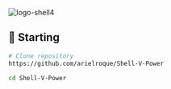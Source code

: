 ![logo-shell4](https://user-images.githubusercontent.com/17733053/147994710-d428a2ab-f413-4d63-8c96-6f6d5c644a11.png)

## :triangular_flag_on_post: Starting

```bash
# Clone repository
https://github.com/arielroque/Shell-V-Power

cd Shell-V-Power
```
